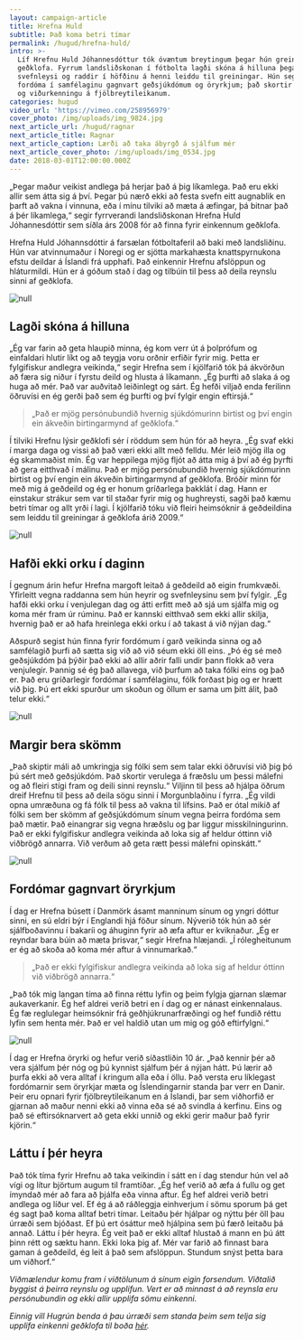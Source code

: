 ```yaml
---
layout: campaign-article
title: Hrefna Huld
subtitle: Það koma betri tímar
permalink: /hugud/hrefna-huld/
intro: >-
  Líf Hrefnu Huld Jóhannesdóttur tók óvæntum breytingum þegar hún greindist með
  geðklofa. Fyrrum landsliðskonan í fótbolta lagði skóna á hilluna þegar
  svefnleysi og raddir í höfðinu á henni leiddu til greiningar. Hún segir mikla
  fordóma í samfélaginu gagnvart geðsjúkdómum og öryrkjum; það skortir fræðslu
  og viðurkenningu á fjölbreytileikanum.
categories: hugud
video_url: 'https://vimeo.com/258956979'
cover_photo: /img/uploads/img_9824.jpg
next_article_url: /hugud/ragnar
next_article_title: Ragnar
next_article_caption: Lærði að taka ábyrgð á sjálfum mér
next_article_cover_photo: /img/uploads/img_0534.jpg
date: 2018-03-01T12:00:00.000Z
---
```

„Þegar maður veikist andlega þá herjar það á þig líkamlega. Það eru ekki allir sem átta sig á því. Þegar þú nærð ekki að festa svefn eitt augnablik en þarft að vakna í vinnuna, eða í mínu tilviki að mæta á æfingar, þá bitnar það á þér líkamlega,“ segir fyrrverandi landsliðskonan Hrefna Huld Jóhannesdóttir sem síðla árs 2008 fór að finna fyrir einkennum geðklofa. 

Hrefna Huld Jóhannsdóttir á farsælan fótboltaferil að baki með landsliðinu. Hún var atvinnumaður í Noregi og er sjötta markahæsta knattspyrnukona efstu deildar á Íslandi frá upphafi. Það einkennir Hrefnu afslöppun og hláturmildi. Hún er á góðum stað í dag og tilbúin til þess að deila reynslu sinni af geðklofa. 

![null](/img/uploads/img_9868.jpg)

## Lagði skóna á hilluna

„Ég var farin að geta hlaupið minna, ég kom verr út á þolprófum og einfaldari hlutir líkt og að teygja voru orðnir erfiðir fyrir mig. Þetta er fylgifiskur andlegra veikinda,“ segir Hrefna sem í kjölfarið tók þá ákvörðun að færa sig niður í fyrstu deild og hlusta á líkamann. „Ég þurfti að slaka á og huga að mér. Það var auðvitað leiðinlegt og sárt. Ég hefði viljað enda ferilinn öðruvísi en ég gerði það sem ég þurfti og því fylgir engin eftirsjá.“

> „Það er mjög persónubundið hvernig sjúkdómurinn birtist og því engin ein ákveðin birtingarmynd af geðklofa.“

Í tilviki Hrefnu lýsir geðklofi sér í röddum sem hún fór að heyra. „Ég svaf ekki í marga daga og vissi að það væri ekki allt með felldu. Mér leið mjög illa og ég skammaðist mín. Ég var heppilega mjög fljót að átta mig á því að ég þyrfti að gera eitthvað í málinu. Það er mjög persónubundið hvernig sjúkdómurinn birtist og því engin ein ákveðin birtingarmynd af geðklofa. Bróðir minn fór með mig á geðdeild og ég er honum gríðarlega þakklát í dag. Hann er einstakur strákur sem var til staðar fyrir mig og hughreysti, sagði það kæmu betri tímar og allt yrði í lagi. Í kjölfarið tóku við fleiri heimsóknir á geðdeildina sem leiddu til greiningar á geðklofa árið 2009.“

![null](/img/uploads/dscf8730.jpg)

## Hafði ekki orku í daginn

Í gegnum árin hefur Hrefna margoft leitað á geðdeild að eigin frumkvæði. Yfirleitt vegna raddanna sem hún heyrir og svefnleysinu sem því fylgir. „Ég hafði ekki orku í venjulegan dag og átti erfitt með að sjá um sjálfa mig og koma mér fram úr rúminu. Það er kannski eitthvað sem ekki allir skilja, hvernig það er að hafa hreinlega ekki orku í að takast á við nýjan dag.“

Aðspurð segist hún finna fyrir fordómum í garð veikinda sinna og að samfélagið þurfi að sætta sig við að við séum ekki öll eins. „Þó ég sé með geðsjúkdóm þá þýðir það ekki að allir aðrir falli undir þann flokk að vera venjulegir. Þannig sé ég það allavega, við þurfum að taka fólki eins og það er. Það eru gríðarlegir fordómar í samfélaginu, fólk forðast þig og er hrætt við þig. Þú ert ekki spurður um skoðun og öllum er sama um þitt álit, það telur ekki.“

![null](/img/uploads/hrefna_01.jpg)

## Margir bera skömm

„Það skiptir máli að umkringja sig fólki sem sem talar ekki öðruvísi við þig þó þú sért með geðsjúkdóm. Það skortir verulega á fræðslu um þessi málefni og að fleiri stígi fram og deili sinni reynslu.“ Viljinn til þess að hjálpa öðrum dreif Hrefnu til þess að deila sögu sinni í Morgunblaðinu í fyrra. „Ég vildi opna umræðuna og fá fólk til þess að vakna til lífsins. Það er ótal mikið af fólki sem ber skömm af geðsjúkdómum sínum vegna þeirra fordóma sem það mætir. Það einangrar sig vegna hræðslu og þar liggur misskilningurinn. Það er ekki fylgifiskur andlegra veikinda að loka sig af heldur óttinn við viðbrögð annarra. Við verðum að geta rætt þessi málefni opinskátt.“

![null](/img/uploads/img_9851.jpg)

## Fordómar gagnvart öryrkjum

Í dag er Hrefna búsett í Danmörk ásamt manninum sínum og yngri dóttur sinni, en sú eldri býr í Englandi hjá föður sínum. Nýverið tók hún að sér sjálfboðavinnu í bakaríi og áhuginn fyrir að æfa aftur er kviknaður. „Ég er reyndar bara búin að mæta þrisvar,“ segir Hrefna hlæjandi. „Í rólegheitunum er ég að skoða að koma mér aftur á vinnumarkað.“ 

> „Það er ekki fylgifiskur andlegra veikinda að loka sig af heldur óttinn við viðbrögð annarra.“

„Það tók mig langan tíma að finna réttu lyfin og þeim fylgja gjarnan slæmar aukaverkanir. Ég hef aldrei verið betri en í dag og er nánast einkennalaus. Ég fæ reglulegar heimsóknir frá geðhjúkrunarfræðingi og hef fundið réttu lyfin sem henta mér. Það er vel haldið utan um mig og góð eftirfylgni.“

![null](/img/uploads/img_9859.jpg)

Í dag er Hrefna öryrki og hefur verið síðastliðin 10 ár. „Það kennir þér að vera sjálfum þér nóg og þú kynnist sjálfum þér á nýjan hátt. Þú lærir að þurfa ekki að vera alltaf í kringum alla eða í öllu. Það versta eru líklegast fordómarnir sem öryrkjar mæta og Íslendingarnir standa þar verr en Danir. Þeir eru opnari fyrir fjölbreytileikanum en á Íslandi, þar sem viðhorfið er gjarnan að maður nenni ekki að vinna eða sé að svindla á kerfinu. Eins og það sé eftirsóknarvert að geta ekki unnið og ekki gerir maður það fyrir kjörin.“

## Láttu í þér heyra

Það tók tíma fyrir Hrefnu að taka veikindin í sátt en í dag stendur hún vel að vígi og lítur björtum augum til framtíðar. „Ég hef verið að æfa á fullu og get ímyndað mér að fara að þjálfa eða vinna aftur. Ég hef aldrei verið betri andlega og líður vel. Ef ég á að ráðleggja einhverjum í sömu sporum þá get ég sagt það koma alltaf betri tímar. Leitaðu þér hjálpar og nýttu þér öll þau úrræði sem bjóðast. Ef þú ert ósáttur með hjálpina sem þú færð leitaðu þá annað. Láttu í þér heyra. Ég veit það er ekki alltaf hlustað á mann en þú átt þinn rétt og sæktu hann. Ekki loka þig af. Mér var farið að finnast bara gaman á geðdeild, ég leit á það sem afslöppun. Stundum snýst þetta bara um viðhorf.“

_Viðmælendur komu fram í viðtölunum á sínum eigin forsendum. Viðtalið byggist á þeirra reynslu og upplifun. Vert er að minnast á að reynsla eru persónubundin og ekki allir upplifa sömu einkenni._

_Einnig vill Hugrún benda á þau úrræði sem standa þeim sem telja sig upplifa einkenni geðklofa til boða _[_hér_](http://gedfraedsla.is/gedklofi/)_._
